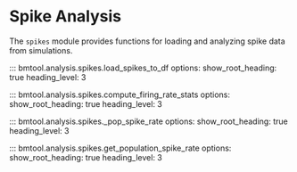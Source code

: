 # Spike Analysis

The `spikes` module provides functions for loading and analyzing spike data from simulations.

::: bmtool.analysis.spikes.load_spikes_to_df
    options:
      show_root_heading: true
      heading_level: 3

::: bmtool.analysis.spikes.compute_firing_rate_stats
    options:
      show_root_heading: true
      heading_level: 3

::: bmtool.analysis.spikes._pop_spike_rate
    options:
      show_root_heading: true
      heading_level: 3

::: bmtool.analysis.spikes.get_population_spike_rate
    options:
      show_root_heading: true
      heading_level: 3
